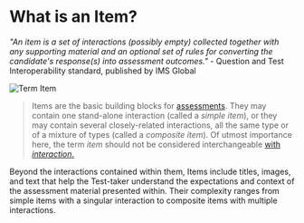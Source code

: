 <!--
created_at: 2015-05-15
authors:         
    - "Ben Angel"    
--> 

# What is an Item?

*"An item is a set of interactions (possibly empty) collected together with any supporting material and an optional set of rules for converting the candidate's response(s) into assessment outcomes."* - Question and Test Interoperability standard, published by IMS Global

![Term Item]()

>Items are the basic building blocks for [assessments](../terminology/what-is-a-test.md). They may contain one stand-alone interaction (called a *simple item*), or they may contain several closely-related interactions, all the same type or of a mixture of types (called a *composite item*). Of utmost importance here, the term *item* should not be considered interchangeable [with *interaction*.](../terminology/what-is-an-interaction.md) 

Beyond the interactions contained within them, Items include titles, images, and text that help the Test-taker understand the expectations and context of the assessment material presented within. Their complexity ranges from simple items with a singular interaction to composite items with multiple interactions.
